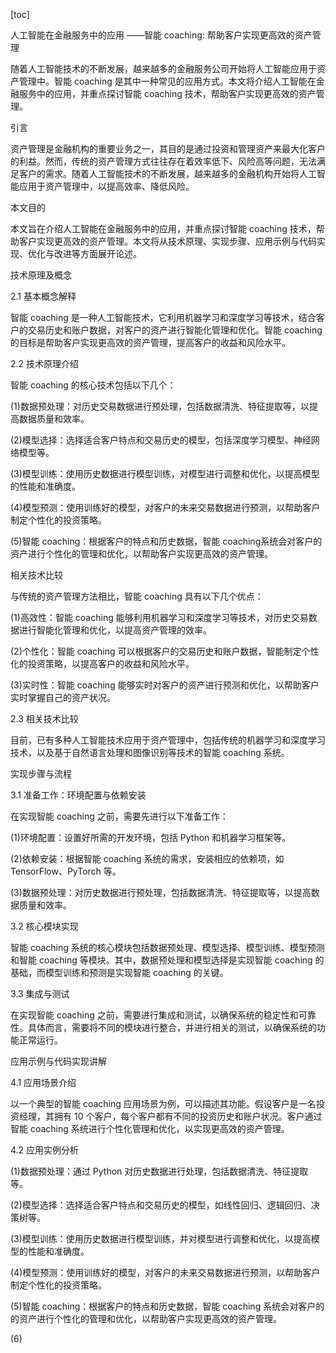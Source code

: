 
[toc]                    
                
                
人工智能在金融服务中的应用
——智能 coaching: 帮助客户实现更高效的资产管理

随着人工智能技术的不断发展，越来越多的金融服务公司开始将人工智能应用于资产管理中。智能 coaching 是其中一种常见的应用方式。本文将介绍人工智能在金融服务中的应用，并重点探讨智能 coaching 技术，帮助客户实现更高效的资产管理。

引言

资产管理是金融机构的重要业务之一，其目的是通过投资和管理资产来最大化客户的利益。然而，传统的资产管理方式往往存在着效率低下、风险高等问题，无法满足客户的需求。随着人工智能技术的不断发展，越来越多的金融机构开始将人工智能应用于资产管理中，以提高效率、降低风险。

本文目的

本文旨在介绍人工智能在金融服务中的应用，并重点探讨智能 coaching 技术，帮助客户实现更高效的资产管理。本文将从技术原理、实现步骤、应用示例与代码实现、优化与改进等方面展开论述。

技术原理及概念

2.1 基本概念解释

智能 coaching 是一种人工智能技术，它利用机器学习和深度学习等技术，结合客户的交易历史和账户数据，对客户的资产进行智能化管理和优化。智能 coaching 的目标是帮助客户实现更高效的资产管理，提高客户的收益和风险水平。

2.2 技术原理介绍

智能 coaching 的核心技术包括以下几个：

(1)数据预处理：对历史交易数据进行预处理，包括数据清洗、特征提取等，以提高数据质量和效率。

(2)模型选择：选择适合客户特点和交易历史的模型，包括深度学习模型、神经网络模型等。

(3)模型训练：使用历史数据进行模型训练，对模型进行调整和优化，以提高模型的性能和准确度。

(4)模型预测：使用训练好的模型，对客户的未来交易数据进行预测，以帮助客户制定个性化的投资策略。

(5)智能 coaching：根据客户的特点和历史数据，智能 coaching系统会对客户的资产进行个性化的管理和优化，以帮助客户实现更高效的资产管理。

相关技术比较

与传统的资产管理方法相比，智能 coaching 具有以下几个优点：

(1)高效性：智能 coaching 能够利用机器学习和深度学习等技术，对历史交易数据进行智能化管理和优化，以提高资产管理的效率。

(2)个性化：智能 coaching 可以根据客户的交易历史和账户数据，智能制定个性化的投资策略，以提高客户的收益和风险水平。

(3)实时性：智能 coaching 能够实时对客户的资产进行预测和优化，以帮助客户实时掌握自己的资产状况。

2.3 相关技术比较

目前，已有多种人工智能技术应用于资产管理中，包括传统的机器学习和深度学习技术，以及基于自然语言处理和图像识别等技术的智能 coaching 系统。



实现步骤与流程

3.1 准备工作：环境配置与依赖安装

在实现智能 coaching 之前，需要先进行以下准备工作：

(1)环境配置：设置好所需的开发环境，包括 Python 和机器学习框架等。

(2)依赖安装：根据智能 coaching 系统的需求，安装相应的依赖项，如 TensorFlow、PyTorch 等。

(3)数据预处理：对历史数据进行预处理，包括数据清洗、特征提取等，以提高数据质量和效率。

3.2 核心模块实现

智能 coaching 系统的核心模块包括数据预处理、模型选择、模型训练、模型预测和智能 coaching 等模块。其中，数据预处理和模型选择是实现智能 coaching 的基础，而模型训练和预测是实现智能 coaching 的关键。

3.3 集成与测试

在实现智能 coaching 之前，需要进行集成和测试，以确保系统的稳定性和可靠性。具体而言，需要将不同的模块进行整合，并进行相关的测试，以确保系统的功能正常运行。

应用示例与代码实现讲解

4.1 应用场景介绍

以一个典型的智能 coaching 应用场景为例，可以描述其功能。假设客户是一名投资经理，其拥有 10 个客户，每个客户都有不同的投资历史和账户状况。客户通过智能 coaching 系统进行个性化管理和优化，以实现更高效的资产管理。

4.2 应用实例分析

(1)数据预处理：通过 Python 对历史数据进行处理，包括数据清洗、特征提取等。

(2)模型选择：选择适合客户特点和交易历史的模型，如线性回归、逻辑回归、决策树等。

(3)模型训练：使用历史数据进行模型训练，并对模型进行调整和优化，以提高模型的性能和准确度。

(4)模型预测：使用训练好的模型，对客户的未来交易数据进行预测，以帮助客户制定个性化的投资策略。

(5)智能 coaching：根据客户的特点和历史数据，智能 coaching 系统会对客户的的资产进行个性化的管理和优化，以帮助客户实现更高效的资产管理。

(6)

